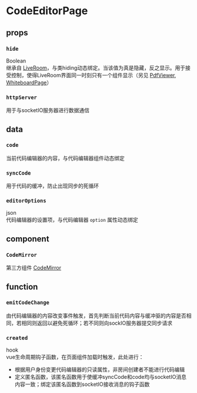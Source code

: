 # CodeEditorPage
## props
### ```hide```
Boolean  
继承自 [LiveRoom](LiveRoom.vue.md)，与类hiding动态绑定。当该值为真是隐藏，反之显示。用于接受控制，使得LiveRoom界面同一时刻只有一个组件显示（另见 [PdfViewer](PdfViewer.vue.md), [WhiteboardPage](WhiteboardPage.vue.md)）

### ```httpServer```
用于与socketIO服务器进行数据通信

## data
### ```code```
当前代码编辑器的内容，与代码编辑器组件动态绑定

### ```syncCode```
用于代码的缓冲，防止出现同步的死循环

### ```editorOptions```
json  
代码编辑器的设置项，与代码编辑器 ```option``` 属性动态绑定

## component
### ```CodeMirror```
第三方组件 [CodeMirror](https://codemirror.net/)

## function
### ```emitCodeChange```
由代码编辑器的内容改变事件触发，首先判断当前代码内容与缓冲驱的内容是否相同，若相同则返回以避免死循环；若不同则向sockIO服务器提交同步请求

### ```created```
hook  
vue生命周期钩子函数，在页面组件加载时触发，此处进行：
- 根据用户身份变更代码编辑器的只读属性，非房间创建者不能进行代码编辑
- 定义匿名函数，该匿名函数用于使缓冲syncCode和code均与socketIO消息内容一致；绑定该匿名函数到socketIO接收消息的钩子函数